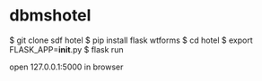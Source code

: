 # dbmshotel


$ git clone sdf hotel
$ pip install flask wtforms
$ cd hotel
$ export FLASK_APP=__init__.py
$ flask run


open 127.0.0.1:5000 in browser
